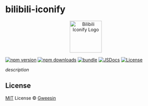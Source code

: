 # bilibili-iconify

<p align="center"><a href="https://bilibili-iconify.netlify.app/" target="_blank" rel="noopener noreferrer"><img width="100" src="https://bilibili-iconify.netlify.app/images/logo.png" alt="Bilibili Iconify Logo"></a></p>

[![npm version][npm-version-src]][npm-version-href]
[![npm downloads][npm-downloads-src]][npm-downloads-href]
[![bundle][bundle-src]][bundle-href]
[![JSDocs][jsdocs-src]][jsdocs-href]
[![License][license-src]][license-href]

_description_

## License

[MIT](./LICENSE) License © [Gweesin](https://github.com/gweesin)

<!-- Badges -->

[npm-version-src]: https://img.shields.io/npm/v/bilibili-iconify?style=flat&colorA=080f12&colorB=1fa669
[npm-version-href]: https://npmjs.com/package/bilibili-iconify
[npm-downloads-src]: https://img.shields.io/npm/dm/bilibili-iconify?style=flat&colorA=080f12&colorB=1fa669
[npm-downloads-href]: https://npmjs.com/package/bilibili-iconify
[bundle-src]: https://img.shields.io/bundlephobia/minzip/bilibili-iconify?style=flat&colorA=080f12&colorB=1fa669&label=minzip
[bundle-href]: https://bundlephobia.com/result?p=bilibili-iconify
[license-src]: https://img.shields.io/github/license/gweesin/bilibili-iconify.svg?style=flat&colorA=080f12&colorB=1fa669
[license-href]: https://github.com/gweesin/bilibili-iconify/blob/main/LICENSE
[jsdocs-src]: https://img.shields.io/badge/jsdocs-reference-080f12?style=flat&colorA=080f12&colorB=1fa669
[jsdocs-href]: https://www.jsdocs.io/package/bilibili-iconify
